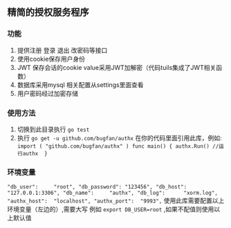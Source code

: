 ## 精简的授权服务程序

### 功能
1. 提供注册 登录 退出 改密码等接口 
2. 使用cookie保存用户身份
3. JWT 保存会话的cookie value采用JWT加解密（代码tuils集成了JWT相关函数）
4. 数据库采用mysql 相关配置从settings里面查看
5. 用户密码经过加密存储

### 使用方法
1. 切换到此目录执行 `go test` 
2. 执行 `go get -u github.com/bugfan/authx` 在你的代码里面引用此库，例如:
`
    import (
	    "github.com/bugfan/authx"
    )
    func main() {
        authx.Run() //运行authx 
    }
`

### 环境变量
`
        "db_user":     "root",
		"db_password": "123456",
		"db_host":     "127.0.0.1:3306",
		"db_name":     "authx",
		"db_log":      "xorm.log",
		"authx_host":  "localhost",
		"authx_port":  "9993",
`
使用此库需要配置以上环境变量（左边的）,需要大写 例如 `export DB_USER=root` ,如果不配值则使用以上默认值
